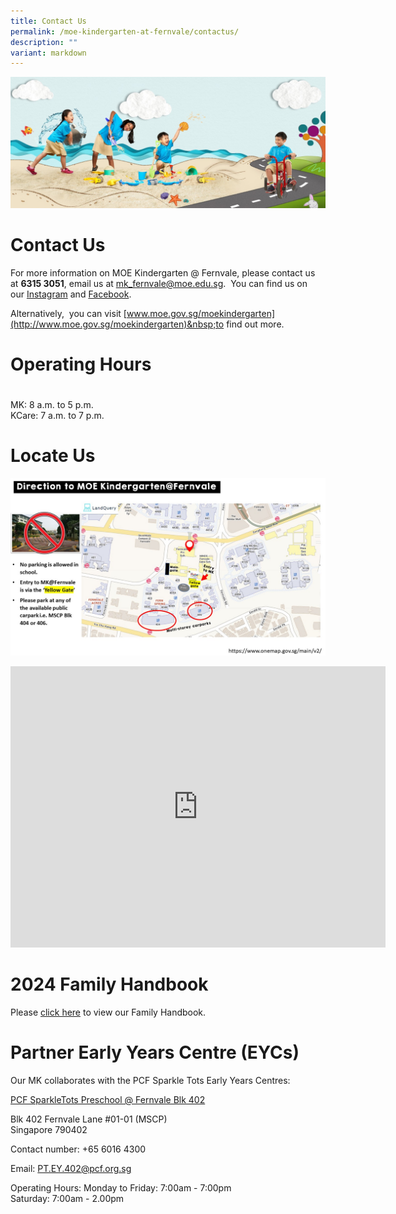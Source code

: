 ```yaml
---
title: Contact Us
permalink: /moe-kindergarten-at-fernvale/contactus/
description: ""
variant: markdown
---
```

![](/images/MOE%20Kindergarten%20@%20Fernvale/PIC%207.jpg)
# Contact Us

For more information on MOE Kindergarten @&nbsp;Fernvale,&nbsp;please&nbsp;contact us at&nbsp;**6315 3051**,&nbsp;email&nbsp;us at&nbsp;[mk\_fernvale@moe.edu.sg](mailto:mk_fernvale@moe.edu.sg).&nbsp;
You can find us on our&nbsp;[Instagram](https://www.instagram.com/mk_fernvale/)&nbsp;and&nbsp;[Facebook](https://www.facebook.com/mkfernvale).

Alternatively,&nbsp; you can visit&nbsp;[www.moe.gov.sg/moekindergarten](http://www.moe.gov.sg/moekindergarten)&nbsp;to find out more.


# Operating Hours
#   
MK: 8 a.m. to 5 p.m.  
KCare: 7 a.m. to 7 p.m.


# Locate Us
![](/images/Fernvale_Slide1.jpg)

<iframe loading="lazy" allowfullscreen="" style="border:0;" height="450" width="600" src="https://www.google.com/maps/embed?pb=!1m18!1m12!1m3!1d3988.642490745356!2d103.87226277310043!3d1.3910538114459146!2m3!1f0!2f0!3f0!3m2!1i1024!2i768!4f13.1!3m3!1m2!1s0x31da166482272811%3A0x25b7545aeed23d59!2sMOE%20Kindergarten%20%40%20Fernvale!5e0!3m2!1sen!2ssg!4v1721726063543!5m2!1sen!2ssg"></iframe>

# 2024 Family Handbook

Please [click here](/files/mk_family_handbook_2023_final.pdf)  to view our Family Handbook.

# Partner Early Years Centre (EYCs)
Our MK collaborates with the PCF Sparkle Tots Early Years Centres:

[PCF SparkleTots Preschool @ Fernvale Blk 402](https://www.pcf.org.sg/sparkletots/our-preschools/pcf-sparkletots-preschool-fernvale-blk-402/)

Blk 402 Fernvale Lane #01-01 (MSCP)  
Singapore 790402

Contact number: +65 6016 4300

Email: PT.EY.402@pcf.org.sg

Operating Hours:
Monday to Friday: 7:00am - 7:00pm  
Saturday: 7:00am - 2.00pm